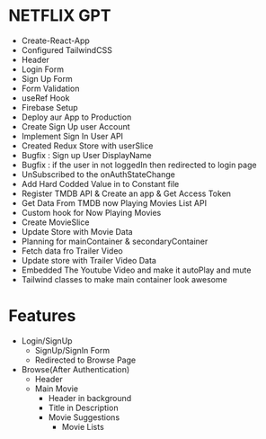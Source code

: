 # NETFLIX GPT

- Create-React-App
- Configured TailwindCSS
- Header
- Login Form
- Sign Up Form
- Form Validation
- useRef Hook
- Firebase Setup
- Deploy aur App to Production
- Create Sign Up user Account
- Implement Sign In User API
- Created Redux Store with userSlice
- Bugfix : Sign up User DisplayName
- Bugfix : if the user in not loggedIn then redirected to login page
- UnSubscribed to the onAuthStateChange
- Add Hard Codded Value in to Constant file
- Register TMDB API & Create an app & Get Access Token
- Get Data From TMDB now Playing Movies List API
- Custom hook for Now Playing Movies
- Create MovieSlice
- Update Store with Movie Data
- Planning for mainContainer & secondaryContainer
- Fetch data fro Trailer Video
- Update store with Trailer Video Data
- Embedded The Youtube Video and make it autoPlay and mute
- Tailwind classes to make main container look awesome

# Features

- Login/SignUp
  - SignUp/SignIn Form
  - Redirected to Browse Page
- Browse(After Authentication)
  - Header
  - Main Movie
    - Header in background
    - Title in Description
    - Movie Suggestions
      - Movie Lists
